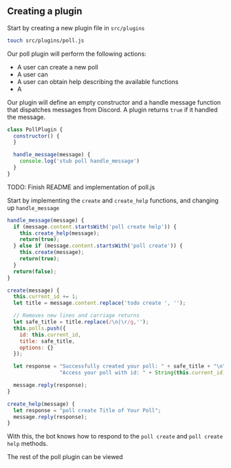 ## Creating a plugin

Start by creating a new plugin file in `src/plugins`
```bash
touch src/plugins/poll.js
```

Our poll plugin will perform the following actions:
* A user can create a new poll
* A user can 
* A user can obtain help describing the available functions
* A

Our plugin will define an empty constructor and a handle message function that dispatches messages
from Discord. A plugin returns `true` if it handled the message.
```js
class PollPlugin {
  constructor() {
  }

  handle_message(message) {
    console.log('stub poll handle_message')
  }
}
```

TODO: Finish README and implementation of poll.js

Start by implementing the `create` and `create_help` functions, and changing up `handle_message`
```js
handle_message(message) {
  if (message.content.startsWith('poll create help')) {
    this.create_help(message);
    return(true);
  } else if (message.content.startsWith('poll create')) {
    this.create(message);
    return(true);
  }
  return(false);
}

create(message) {
  this.current_id += 1;
  let title = message.content.replace('todo create ', '');

  // Removes new lines and carriage returns
  let safe_title = title.replace(/\n|\r/g,'');
  this.polls.push({
    id: this.current_id,
    title: safe_title,
    options: {}
  });

  let response = "Successfully created your poll: " + safe_title + "\n" +
                 "Access your poll with id: " + String(this.current_id);

  message.reply(response);
}

create_help(message) {
  let response = "poll create Title of Your Poll";
  message.reply(response);
}
```

With this, the bot knows how to respond to the `poll create` and `poll create help` methods.

The rest of the poll plugin can be viewed 

